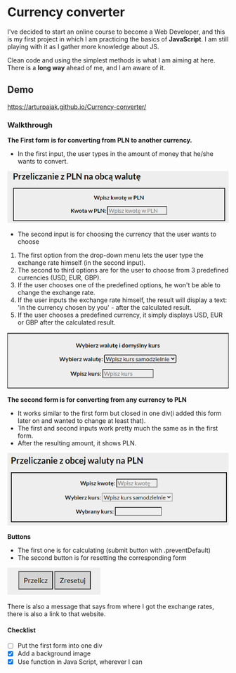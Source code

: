 # Currency converter


I've decided to start an online course to become a Web Developer, and this is my first project in which I am practicing the basics of **JavaScript**. I am still playing with it as I gather more knowledge about JS. 

Clean code and using the simplest methods is what I am aiming at here. There is a **long way** ahead of me, and I am aware of it. 

## Demo

https://arturpajak.github.io/Currency-converter/

### Walkthrough

**The First form is for converting from PLN to another currency.**
- In the first input, the user types in the amount of money that he/she wants to convert.

<img src="img/first.png" width="600">

- The second input is for choosing the currency that the user wants to choose
 1. The first option from the drop-down menu lets the user type the exchange rate himself (in the second input).
 1. The second to third options are for the user to choose from 3 predefined currencies (USD, EUR, GBP).
 1. If the user chooses one of the predefined options, he won't be able to change the exchange rate.
 1. If the user inputs the exchange rate himself, the result will display a text: 'in the currency chosen by you' - after the calculated result.
 1. If the user chooses a predefined currency, it simply displays USD, EUR or GBP after the calculated result.
 
<img src="img/second.png" width="600">

**The second form is for converting from any currency to PLN**
- It works similar to the first form but closed in one div(i added this form later on and wanted to change at least that).
- The first and second inputs work pretty much the same as in the first form.
- After the resulting amount, it shows PLN.

<img src="img/third.png" width="600">

**Buttons**
- The first one is for calculating (submit button with .preventDefault)
- The second button is for resetting the corresponding form

<img src="img/buttons.png" >

There is also a message that says from where I got the exchange rates, there is also a link to that website.

#### Checklist

- [ ] Put the first form into one div
- [x] Add a background image
- [x] Use function in Java Script, wherever I can 
